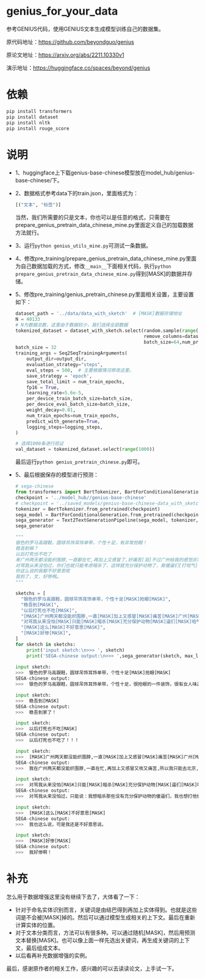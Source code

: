 # genius_for_your_data
参考GENIUS代码，使用GENIUS文本生成模型训练自己的数据集。

原代码地址：https://github.com/beyondguo/genius

原论文地址：https://arxiv.org/abs/2211.10330v1

演示地址：https://huggingface.co/spaces/beyond/genius

# 依赖

```python
pip install transformers
pip install dataset
pip install nltk
pip install rouge_score
```

# 说明

- 1、huggingface上下载genius-base-chinese模型放在model_hub/genius-base-chinese/下。

- 2、数据格式参考data下的train.json，里面格式为：

	```python
	[("文本", "标签")]
	```

	当然，我们所需要的只是文本，你也可以是任意的格式，只需要在prepare_genius_pretrain_data_chinese_mine.py里面定义自己的加载数据方法就行。

- 3、运行```python genius_utils_mine.py```可测试一条数据。

- 4、修改pre_training/prepare_genius_pretrain_data_chinese_mine.py里面为自己数据加载的方式，修改```__main__```下面相关代码，执行```python prepare_genius_pretrain_data_chinese_mine.py```得到[MASK]的数据并存储。

- 5、修改pre_training/genius_pretrain_chinese.py里面相关设置，主要设置如下：

	```python
	dataset_path = '../data/data_with_sketch'  # [MASK]数据存储地址
	N = 40133
	# N为数据总数，这里由于数据较少，我们选择全部数据
	tokenized_dataset = dataset_with_sketch.select(random.sample(range(40133),k=N)).map(preprocess_function, 												batched=True, 
	                                        	   remove_columns=dataset_with_sketch.column_names,
	                                         	   batch_size=64,num_proc=8)  
	batch_size = 32 
	training_args = Seq2SeqTrainingArguments(
	    output_dir=output_dir,
	    evaluation_strategy="steps",
	    eval_steps = 500,  # 主要根据情况修改这里。  
	    save_strategy = 'epoch',
	    save_total_limit = num_train_epochs,
	    fp16 = True,
	    learning_rate=5.6e-5,
	    per_device_train_batch_size=batch_size,
	    per_device_eval_batch_size=batch_size,
	    weight_decay=0.01,
	    num_train_epochs=num_train_epochs,
	    predict_with_generate=True,
	    logging_steps=logging_steps,
	)
	
	# 选择1000条进行验证
	val_dataset = tokenized_dataset.select(range(1000))
	```

	最后运行```python genius_pretrain_chinese.py```即可。

- 5、最后根据保存的模型进行预测：

	```python
	# sega-chinese
	from transformers import BertTokenizer, BartForConditionalGeneration, Text2TextGenerationPipeline
	checkpoint = '../model_hub//genius-base-chinese'
	# checkpoint = '../saved_models/genius-base-chinese-data_with_sketch-40133/checkpoint-3765/'
	tokenizer = BertTokenizer.from_pretrained(checkpoint)
	sega_model = BartForConditionalGeneration.from_pretrained(checkpoint)
	sega_generator = Text2TextGenerationPipeline(sega_model, tokenizer, device=0)
	sega_generator
	
	"""
	银色的罗马高跟鞋，圆球吊饰耳饰单带，个性十足，有非常抢眼！
	稳吾到嘛？
	以后打死也不吃了
	来广州两天都没能织围脖,一直都在忙,再加上又感冒了,好痛苦[泪]不过广州给我的感觉灰常好!
	对骂我从来没怕过，你们也就只能考虑暗杀了，这样就充分保护动物了，臭傻逼们[打哈气]
	你这么说的我都不好意思呢
	我到了，文，好惨啊…
	"""
	
	sketchs = [
	  "银色的罗马高跟鞋，圆球吊饰耳饰单带，个性十足[MASK]抢眼[MASK]",
	  "稳吾到[MASK]",
	  "以后打死也不吃[MASK]",
	  "[MASK]广州两天都没能织围脖,一直[MASK]加上又感冒[MASK]痛苦[MASK]广州[MASK]感觉灰常好[MASK]",
	  "对骂我从来没怕[MASK]只能[MASK]暗杀[MASK]充分保护动物[MASK]逼们[MASK]哈气[MASK]",
	  "[MASK]这么[MASK]不好意思[MASK]",
	  "[MASK]好惨[MASK]",
	]
	for sketch in sketchs:
	    print('input sketch:\n>>> ', sketch)
	    print('SEGA-chinese output:\n>>> ',sega_generator(sketch, max_length=100, do_sample=True, num_beams=3)[0]['generated_text'].replace(' ',''),'\n')
	    
	input sketch:
	>>>  银色的罗马高跟鞋，圆球吊饰耳饰单带，个性十足[MASK]抢眼[MASK]
	SEGA-chinese output:
	>>>  银色的罗马高跟鞋，圆球吊饰耳饰单带，个性十足，很抢眼的一件装饰，很有女人味道，很喜欢，很好看，很实用，很时尚，很潮流。 
	
	input sketch:
	>>>  稳吾到[MASK]
	SEGA-chinese output:
	>>>  稳吾到家了！ 
	
	input sketch:
	>>>  以后打死也不吃[MASK]
	SEGA-chinese output:
	>>>  以后打死也不吃了！！！ 
	
	input sketch:
	>>>  [MASK]广州两天都没能织围脖,一直[MASK]加上又感冒[MASK]痛苦[MASK]广州[MASK]感觉灰常好[MASK]
	SEGA-chinese output:
	>>>  我在广州两天都没能织围脖,一直在忙,再加上又感冒又咳又痛苦,所以我只能去北京,去了广州就去了,感觉灰常好!!! 
	
	input sketch:
	>>>  对骂我从来没怕[MASK]只能[MASK]暗杀[MASK]充分保护动物[MASK]逼们[MASK]哈气[MASK]
	SEGA-chinese output:
	>>>  对骂我从来没怕过，只能说：我想暗杀那些没有充分保护动物的傻逼们，我也想打他们，可是我还是怕他们打我，给他们一个哈气。 
	
	input sketch:
	>>>  [MASK]这么[MASK]不好意思[MASK]
	SEGA-chinese output:
	>>>  我也这么说，可是我还是不好意思说。 
	
	input sketch:
	>>>  [MASK]好惨[MASK]
	SEGA-chinese output:
	>>>  我好惨啊！ 
	```

# 补充

怎么用于数据增强这里没有继续下去了，大体看了一下：

- 针对于命名实体识别而言，关键词是由结巴得到再加上实体得到。也就是这些词是不会被[MASK]掉的。然后可以通过模型生成相关的上下文。最后在重新计算实体的位置。
- 对于文本分类而言，方法可以有很多种。可以通过随机[MASK]，然后用预测文本替换[MASK]。也可以像上面一样先选出关键词，再生成关键词的上下文，最后组成文本。
- 以后看再补充数据增强的实例。

最后，感谢原作者的相关工作，感兴趣的可以去读读论文，上手试一下。

